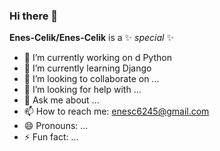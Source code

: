 ### Hi there 👋


**Enes-Celik/Enes-Celik** is a ✨ _special_ ✨ 


- 🔭 I’m currently working on d Python
- 🌱 I’m currently learning Django
- 👯 I’m looking to collaborate on ...
- 🤔 I’m looking for help with ...
- 💬 Ask me about ...
- 📫 How to reach me: enesc6245@gmail.com 
- 😄 Pronouns: ...
- ⚡ Fun fact: ...

